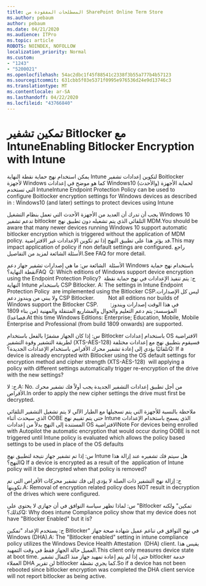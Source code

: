 ```yaml
---
title: المصطلحات المفقودة من SharePoint Online Term Store
ms.author: pebaum
author: pebaum
ms.date: 04/21/2020
ms.audience: ITPro
ms.topic: article
ROBOTS: NOINDEX, NOFOLLOW
localization_priority: Normal
ms.custom:
- "1243"
- "5200021"
ms.openlocfilehash: 54ac2dbc1f45f88541c2338f3b55a777b4b57123
ms.sourcegitcommit: 631cbb5f03e5371f0995e976536d24e9d13746c3
ms.translationtype: MT
ms.contentlocale: ar-SA
ms.lasthandoff: 04/22/2020
ms.locfileid: "43766840"
---
```

# <a name="enabling-bitlocker-encryption-with-intune"></a><span data-ttu-id="1b118-102">تمكين تشفير Bitlocker مع Intune</span><span class="sxs-lookup"><span data-stu-id="1b118-102">Enabling Bitlocker Encryption with Intune</span></span>

<span data-ttu-id="1b118-103">يمكن استخدام نهج حماية نقطة النهاية Intune لتكوين إعدادات تشفير Boitlocker لأجهزة Windows كما هو موضح في إعدادات Windows10 (والأحدث) لحماية الأجهزة التي تستخدم Intune</span><span class="sxs-lookup"><span data-stu-id="1b118-103">Intune Endpoint Protection Policy can be used to configure Boitlocker encryption settings for Windows devices as described in : Windows10 (and later) settings to protect devices using Intune</span></span>

<span data-ttu-id="1b118-104">يجب أن تدرك أن العديد من الأجهزة الأحدث التي تعمل بنظام التشغيل Windows 10 تدعم تشفير bitlocker التلقائي الذي يتم تشغيله دون تطبيق نهج MDM.</span><span class="sxs-lookup"><span data-stu-id="1b118-104">You should be aware that many newer devices running Windows 10 support automatic bitlocker encryption which is triggered without the application of MDM policy.</span></span> <span data-ttu-id="1b118-105">قد يؤثر هذا على تطبيق النهج إذا تم تكوين الإعدادات غير الافتراضية.</span><span class="sxs-lookup"><span data-stu-id="1b118-105">This may impact application of policy if non default settings are configured.</span></span> <span data-ttu-id="1b118-106">راجع الأسئلة الشائعة لمزيد من التفاصيل.</span><span class="sxs-lookup"><span data-stu-id="1b118-106">See FAQ for more detail.</span></span>


<span data-ttu-id="1b118-107">الأسئلة  الشائعة س: ما هي إصدارات تشفير جهاز دعم Windows باستخدام نهج حماية نقطة النهاية؟</span><span class="sxs-lookup"><span data-stu-id="1b118-107">FAQ  Q: Which editions of Windows support device encryption using the Endpoint Protection Policy?</span></span>
<span data-ttu-id="1b118-108"> ج: يتم تنفيذ الإعدادات في نهج حماية نقطة النهاية Intune باستخدام CSP Bitlocker.</span><span class="sxs-lookup"><span data-stu-id="1b118-108"> A: The settings in Intune Endpoint Protection Policy  are implemented using the Bitlocker CSP.</span></span><span data-ttu-id="1b118-109">ليس كل الإصدارات ولا يبني من ويندوز دعم CSP Bitlocker. 
     </span><span class="sxs-lookup"><span data-stu-id="1b118-109">  Not all editions nor builds of Windows support the Bitlocker CSP. 
     </span></span> <span data-ttu-id="1b118-110">في هذا الوقت إصدارات ويندوز: المؤسسة; يتم دعم التعليم والجوال والمشاريع المتنقلة والمهنية (من بناء 1809 فصاعدا).</span><span class="sxs-lookup"><span data-stu-id="1b118-110">At this time Windows Editions: Enterprise; Education, Mobile, Mobile Enterprise and Professional (from build 1809 onwards) are supported.</span></span>




<span data-ttu-id="1b118-111">س: إذا كان الجهاز مشفرًا بالفعل باستخدام Bitlocker باستخدام إعدادات OS الافتراضية لطريقة التشفير وقوة التشفير (XTS-AES-128) فسيقوم بتطبيق نهج مع إعدادات مختلفة تلقائيًا يؤدي إلى إعادة تشفير محرك الأقراص باستخدام الإعدادات الجديدة؟</span><span class="sxs-lookup"><span data-stu-id="1b118-111">Q: If a device is already encrypted with Bitlocker using the OS default settings for encryption method and cipher strength (XTS-AES-128)  will applying a policy with different settings automatically trigger re-encryption of the drive with the new settings?</span></span>

<span data-ttu-id="1b118-112">ج: لا.</span><span class="sxs-lookup"><span data-stu-id="1b118-112">A: No.</span></span> <span data-ttu-id="1b118-113">من أجل تطبيق إعدادات التشفير الجديدة يجب أولاً فك تشفير محرك الأقراص.</span><span class="sxs-lookup"><span data-stu-id="1b118-113">In order to apply the new cipher settings the drive must first be decrypted.</span></span>

<span data-ttu-id="1b118-114">ملاحظة بالنسبة للأجهزة التي يتم تسجيلها مع الطيار الآلي لا يتم تشغيل التشفير التلقائي الذي سيحدث أثناء OOBE حتى يتم تقييم نهج Intune الذي يسمح باستخدام الإعدادات المستندة إلى النهج بدلاً من إعدادات OS الافتراضية</span><span class="sxs-lookup"><span data-stu-id="1b118-114">Note For devices being enrolled with Autopilot the automatic encryption that would occur during OOBE is not triggered until Intune policy is evaluated which allows the policy based settings to be used in place of the OS defaults</span></span>




<span data-ttu-id="1b118-115">س: إذا تم تشفير جهاز نتيجة لتطبيق نهج Intune هل سيتم فك تشفيره عند إزالة هذا النهج؟</span><span class="sxs-lookup"><span data-stu-id="1b118-115">Q If a device is encrypted as a result of the  application of Intune policy will it be decrypted when that policy is removed?</span></span>

<span data-ttu-id="1b118-116">ج: إزالة نهج التشفير ذات الصلة لا يؤدي إلى فك تشفير محركات الأقراص التي تم تكوينها.</span><span class="sxs-lookup"><span data-stu-id="1b118-116">A: Removal of encryption related policy does NOT result in decryption of the drives which were configured.</span></span>




<span data-ttu-id="1b118-117">س: لماذا تظهر سياسة التوافق في أن جهازي لا يحتوي على "Bitlocker تمكين" ولكنه كذلك؟</span><span class="sxs-lookup"><span data-stu-id="1b118-117">Q: Why does intune Compliance policy show that my device does not have "Bitlocker Enabled" but it is?</span></span>

<span data-ttu-id="1b118-118">ج: يستخدم الإعداد "تمكين Bitlocker" في نهج التوافق في تناغم عميل شهادة صحة جهاز Windows (DHA).</span><span class="sxs-lookup"><span data-stu-id="1b118-118">A: The "Bitlocker enabled" setting in intune compliance policy utilizes the Windows Device Health Attestation  (DHA) client.</span></span> <span data-ttu-id="1b118-119">يقيس هذا العميل حالة الجهاز فقط في وقت التمهيد.</span><span class="sxs-lookup"><span data-stu-id="1b118-119">This client only measures device state at boot time.</span></span> <span data-ttu-id="1b118-120">حتى إذا لم يتم إعادة تمهيد جهاز منذ اكتمال تشفير bitlocker خدمة العملاء DHA لن تقرير bitlocker كما يجري نشطة.</span><span class="sxs-lookup"><span data-stu-id="1b118-120">So if a device has not been rebooted since bitlocker encryption was completed the DHA client service will not report bitlocker as being active.</span></span>